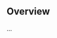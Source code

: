 <!-- Note: Please must use one of our issue templates to file an issue! 🛑 -->
<!-- 👉 https://github.com/Girildo/exceljs2023/issues/new/choose 👈 -->
<!-- **Issues that should have been filed with a template will be closed without action, and we will ask you to use a template.** -->

<!-- This blank issue template is only for issues that don't fit any of the templates. -->

## Overview

...
